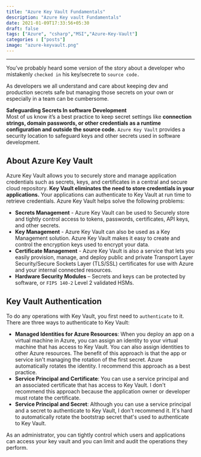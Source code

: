 ```yaml
---
title: "Azure Key Vault Fundamentals"
description: "Azure Key vault Fundamentals"
date: 2021-01-09T17:33:56+05:30
draft: false
tags: ["Azure", "csharp","MSI","Azure-Key-Vault"]
categories : ["posts"]
image: "azure-keyvault.png"
---
```


---
You’ve probably heard some version of the story about a developer who mistakenly `checked in` his key/secrete to `source code.`

As developers we all understand and care about keeping dev and production secrets safe but managing those secrets on your own or especially in a team can be cumbersome. 


__Safeguarding Secrets In software Development__ <br>
Most of us know it’s a best practice to keep secret settings like __connection strings, domain passwords, or other credentials as a runtime configuration and outside the source code.__ `Azure Key Vault` provides a security location to safeguard keys and other secrets used in software development.

## About Azure Key Vault ##
Azure Key Vault allows you to securely store and manage application credentials such as secrets, keys, and certificates in a central and secure cloud repository. __Key Vault eliminates the need to store credentials in your applications.__ Your applications can authenticate to Key Vault at run time to retrieve credentials.
Azure Key Vault helps solve the following problems:

- __Secrets Management__ - Azure Key Vault can be used to Securely store and tightly control access to tokens, passwords, certificates, API keys, and other secrets.
- __Key Management__ - Azure Key Vault can also be used as a Key Management solution. Azure Key Vault makes it easy to create and control the encryption keys used to encrypt your data.
- __Certificate Management__ - Azure Key Vault is also a service that lets you easily provision, manage, and deploy public and private Transport Layer Security/Secure Sockets Layer (TLS/SSL) certificates for use with Azure and your internal connected resources.
- __Hardware Security Modules__ – Secrets and keys can be protected by software, or `FIPS 140-2` Level 2 validated HSMs.

## Key Vault Authentication ##

To do any operations with Key Vault, you first need to `authenticate` to it. There are three ways to authenticate to Key Vault:

- __Managed Identities for Azure Resources__: When you deploy an app on a virtual machine in Azure, you can assign an identity to your virtual machine that has access to Key Vault. You can also assign identities to other Azure resources. The benefit of this approach is that the app or service isn't managing the rotation of the first secret. Azure automatically rotates the identity. I recommend this approach as a best practice.
- __Service Principal and Certificate__: You can use a service principal and an associated certificate that has access to Key Vault. I don't recommend this approach because the application owner or developer must rotate the certificate.
- __Service Principal and Secret__: Although you can use a service principal and a secret to authenticate to Key Vault, I don't recommend it. It's hard to automatically rotate the bootstrap secret that's used to authenticate to Key Vault.

As an administrator, you can tightly control which users and applications can access your key vault and you can limit and audit the operations they perform.

